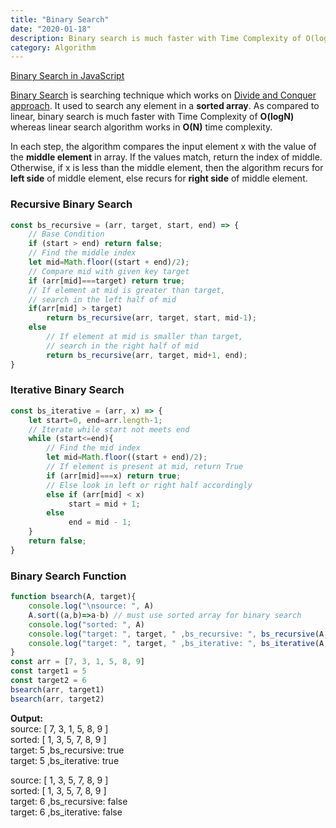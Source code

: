 ```yaml
---
title: "Binary Search"
date: "2020-01-18"
description: Binary search is much faster with Time Complexity of O(logN) whereas linear search algorithm works in O(N) time complexity.
category: Algorithm
---
```


[Binary Search in JavaScript](https://www.geeksforgeeks.org/binary-search-in-javascript/)

[Binary Search](https://www.geeksforgeeks.org/binary-search/) is searching technique which works on [Divide and Conquer approach](https://www.geeksforgeeks.org/divide-and-conquer-algorithm-introduction/). It used to search any element in a **sorted array**. As compared to linear, binary search is much faster with Time Complexity of **O(logN)** whereas linear search algorithm works in **O(N)** time complexity.

In each step, the algorithm compares the input element x with the value of the **middle element** in array. If the values match, return the index of middle. Otherwise, if x is less than the middle element, then the algorithm recurs for **left side** of middle element, else recurs for **right side** of middle element.

### Recursive Binary Search
```js
const bs_recursive = (arr, target, start, end) => { 
    // Base Condition 
    if (start > end) return false; 
    // Find the middle index 
    let mid=Math.floor((start + end)/2); 
    // Compare mid with given key target 
    if (arr[mid]===target) return true; 
    // If element at mid is greater than target, 
    // search in the left half of mid 
    if(arr[mid] > target)  
        return bs_recursive(arr, target, start, mid-1); 
    else
        // If element at mid is smaller than target, 
        // search in the right half of mid 
        return bs_recursive(arr, target, mid+1, end); 
} 
```

### Iterative Binary Search
```js
const bs_iterative = (arr, x) => { 
    let start=0, end=arr.length-1; 
    // Iterate while start not meets end 
    while (start<=end){ 
        // Find the mid index 
        let mid=Math.floor((start + end)/2); 
        // If element is present at mid, return True 
        if (arr[mid]===x) return true; 
        // Else look in left or right half accordingly 
        else if (arr[mid] < x)  
             start = mid + 1; 
        else
             end = mid - 1; 
    } 
    return false; 
} 
```

### Binary Search Function
```js
function bsearch(A, target){
    console.log("\nsource: ", A)
    A.sort((a,b)=>a-b) // must use sorted array for binary search
    console.log("sorted: ", A)
    console.log("target: ", target, " ,bs_recursive: ", bs_recursive(A, target, 0, A.length-1))
    console.log("target: ", target, " ,bs_iterative: ", bs_iterative(A, target))
}
const arr = [7, 3, 1, 5, 8, 9]
const target1 = 5
const target2 = 6
bsearch(arr, target1)
bsearch(arr, target2)
```

**Output:**  
source:  \[ 7, 3, 1, 5, 8, 9 \]  
sorted:  \[ 1, 3, 5, 7, 8, 9 \]  
target:  5  ,bs_recursive:  true  
target:  5  ,bs_iterative:  true  

source:  \[ 1, 3, 5, 7, 8, 9 \]  
sorted:  \[ 1, 3, 5, 7, 8, 9 \]  
target:  6  ,bs_recursive:  false  
target:  6  ,bs_iterative:  false  

